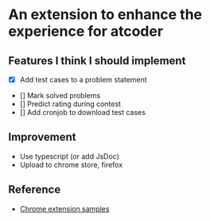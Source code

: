 # An extension to enhance the experience for atcoder

## Features I think I should implement
* [x] Add test cases to a problem statement
* [] Mark solved problems
* [] Predict rating during contest
* [] Add cronjob to download test cases

## Improvement
* Use typescript (or add JsDoc)
* Upload to chrome store, firefox

## Reference
* [Chrome extension samples](https://github.com/GoogleChrome/chrome-extensions-samples/tree/main/api-samples/alarms)

